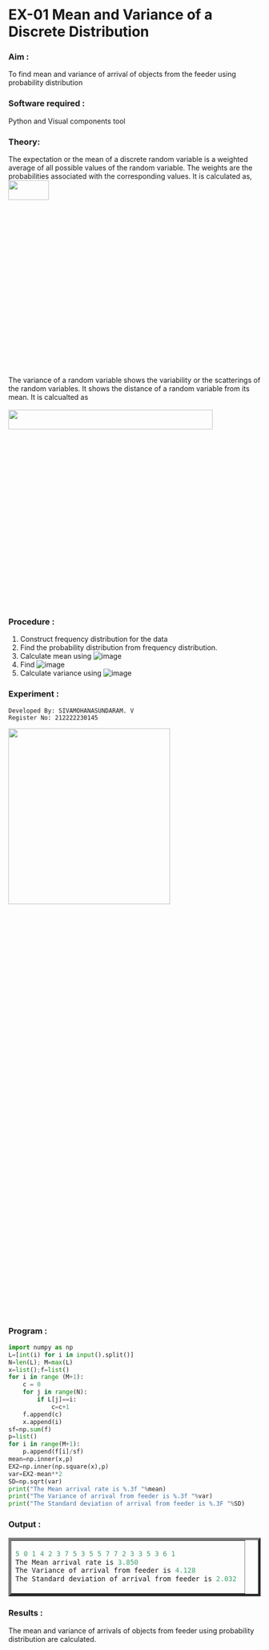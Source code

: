# EX-01 Mean and Variance of a Discrete Distribution
### Aim : 
To find mean and variance of arrival of objects from the feeder using probability distribution
### Software required :  
Python and Visual components tool
### Theory:
The expectation or the mean of a discrete random variable is a weighted average of all possible
values of the random variable. The weights are the probabilities associated with the corresponding values. 
It is calculated as, <br>
<img height=10% width=40% src="https://user-images.githubusercontent.com/103921593/192938463-e34177f4-f188-48a0-bda2-8f6d1d660ed2.png"> <br>
The variance of a random variable shows the variability or the scatterings of the random variables.
It shows the distance of a random variable from its mean. It is calcualted as <br>  
<img height=10% width=90% src="https://user-images.githubusercontent.com/103921593/192938695-99fedc01-34d5-4d36-84df-5880e766ed0c.png">
### Procedure :
1. Construct frequency distribution for the data
2. Find the  probability distribution from frequency distribution.
3. Calculate mean using 
   ![image](https://user-images.githubusercontent.com/103921593/192940431-03b81777-c54d-4286-b4f4-82dfe7666b4c.png)
4. Find ![image](https://user-images.githubusercontent.com/103921593/192940255-2d9dd746-6875-4a6d-877b-6da6cdb96ab1.png)
5.  Calculate variance using 
      ![image](https://user-images.githubusercontent.com/103921593/192942852-913550a9-fabe-4a55-b956-0487b18bbd97.png)

### Experiment :

```
Developed By: SIVAMOHANASUNDARAM. V
Register No: 212222230145
```
<img height=30% width=80% src="https://user-images.githubusercontent.com/103921593/229993174-5b67e57e-3e01-4ac4-9f83-410a932b22bf.png">

### Program :
```Python
import numpy as np
L=[int(i) for i in input().split()]
N=len(L); M=max(L) 
x=list();f=list()
for i in range (M+1):
    c = 0
    for j in range(N):
        if L[j]==i:
            c=c+1
    f.append(c)
    x.append(i)
sf=np.sum(f)
p=list()
for i in range(M+1):
    p.append(f[i]/sf) 
mean=np.inner(x,p)
EX2=np.inner(np.square(x),p)
var=EX2-mean**2 
SD=np.sqrt(var)
print("The Mean arrival rate is %.3f "%mean)
print("The Variance of arrival from feeder is %.3f "%var) 
print("The Standard deviation of arrival from feeder is %.3F "%SD)
```
### Output : 
<table border=5>
<tr>
<td>

```C
5 0 1 4 2 3 7 5 3 5 5 7 7 2 3 3 5 3 6 1
The Mean arrival rate is 3.850 
The Variance of arrival from feeder is 4.128 
The Standard deviation of arrival from feeder is 2.032 
```

</td>
</tr>
</table>

### Results :
The mean and variance of arrivals of objects from feeder using probability distribution are calculated.

